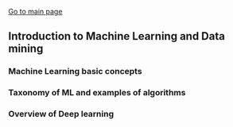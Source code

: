[Go to main page](../README.md)

## Introduction to Machine Learning and Data mining


### Machine Learning basic concepts


### Taxonomy of ML and examples of algorithms



### Overview of Deep learning
